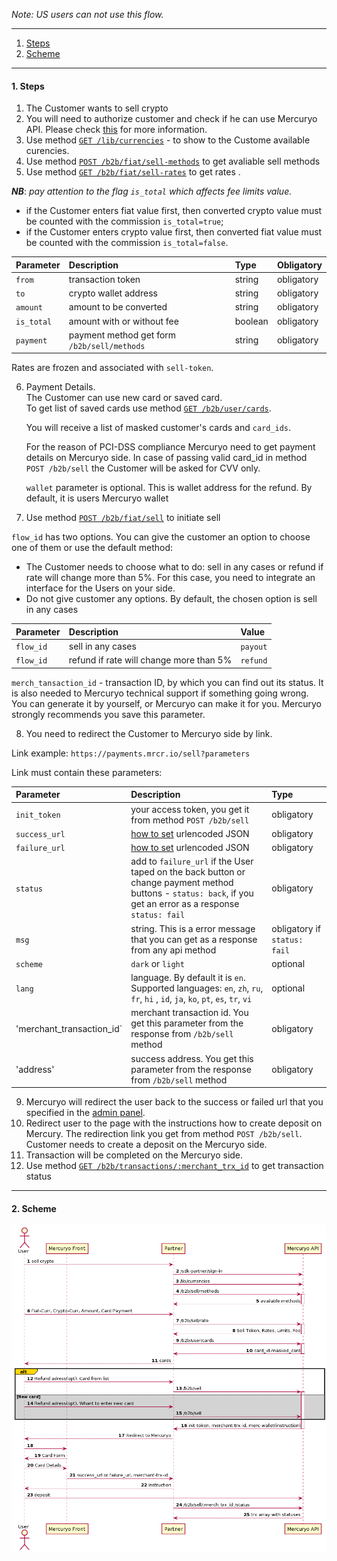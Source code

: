 *Note: US users can not use this flow.*

***

1. [Steps](#steps)
2. [Scheme](#scheme)

***

<a name="steps"></a>
#### 1. Steps

1. The Customer wants to sell crypto
2. You will need to authorize customer and check if he can use Mercuryo API. Please check [this](../new-sign-in/README.md) for more information.
3. Use method [`GET /lib/currencies`](https://sandbox-cryptosaas.mrcr.io/v1.6/comm-docs/index.html#api-Public-PublicCurrencies) - to show to the Custome available curencies.
4. Use method [`POST /b2b/fiat/sell-methods`](https://sandbox-cryptosaas.mrcr.io/v1.6/comm-docs/index.html#api-B2B_Sell-SellMethods) to get avaliable sell methods
5. Use method [`GET /b2b/fiat/sell-rates`](https://sandbox-cryptosaas.mrcr.io/v1.6/comm-docs/index.html#api-B2B_Sell-GetSellRate) to get rates .

***NB***: *pay attention to the flag `is_total` which affects fee limits value.*

- if the Customer enters fiat value first, then converted crypto value must be counted with the commission `is_total=true`;
- if the Customer enters crypto value first, then converted fiat value must be counted with the commission `is_total=false`.

| Parameter  |  Description  | Type | Obligatory |
| :-- | :--  | :--  | :--  |
| `from` | transaction token | string | obligatory |
| `to` | crypto wallet address | string | obligatory |
| `amount` | amount to be converted | string | obligatory |
| `is_total` | amount with or without fee | boolean | obligatory |
| `payment` | payment method get form `/b2b/sell/methods` | string | obligatory |

Rates are frozen and associated with `sell-token`.

6. Payment Details.  
The Customer can use new card or saved card.  
To get list of saved cards use method [`GET /b2b/user/cards`](https://sandbox-cryptosaas.mrcr.io/v1.6/comm-docs/index.html#api-B2B_User-UserCards).  

    You will receive a list of masked customer's cards and `card_ids`.

    For the reason of PCI-DSS compliance Mercuryo need to get payment details on Mercuryo side. In case of passing valid card_id in method `POST /b2b/sell` the Customer will be asked for CVV only.  

    `wallet` parameter is optional. This is wallet address for the refund. By default, it is users Mercuryo wallet

 7. Use method [`POST /b2b/fiat/sell`](https://sandbox-cryptosaas.mrcr.io/v1.6/comm-docs/index.html#api-B2B_Sell-Sell) to initiate sell

`flow_id` has two options. You can give the customer an option to choose one of them or use the default method:
- The Customer needs to choose what to do: sell in any cases or refund if rate will change more than 5%.
For this case, you need to integrate an interface for the Users on your side.
- Do not give customer any options. By default, the chosen option is sell in any cases

| Parameter | Description | Value |
| :-- | :--  | :--  |
| `flow_id` | sell in any cases | `payout` |
| `flow_id` | refund if rate will change more than 5% | `refund` |

`merch_tansaction_id` - transaction ID, by which you can find out its status. It is also needed to Mercuryo technical support if something going wrong. You can generate it by yourself, or Mercuryo can make it for you. Mercuryo strongly recommends you save this parameter.


8. You need to redirect the Customer to Mercuryo side by link.

Link example: `https://payments.mrcr.io/sell?parameters`

Link must contain these parameters:

| Parameter  |  Description  | Type |
| :-- | :--  | :--  |
| `init_token` | your access token, you get it from method `POST /b2b/sell` | obligatory |
| `success_url` | [how to set](../admin.md) urlencoded JSON | obligatory |
| `failure_url` | [how to set](../admin.md) urlencoded JSON | obligatory |
| `status` | add to `failure_url` if the User taped on the back button or change payment method buttons - `status: back`, if you get an error as a response `status: fail` | obligatory |
| `msg` | string. This is a error message that you can get as a response from any api method | obligatory if `status: fail` |
| `scheme` | `dark` or `light` | optional |
| `lang` | language. By default it is `en`. Supported languages: `en`, `zh`, `ru`, `fr`, `hi` , `id`, `ja`, `ko`, `pt`, `es`, `tr`, `vi`  | optional |
| 'merchant_transaction_id` | merchant transaction id. You get this parameter from the response from `/b2b/sell` method | obligatory |
| 'address'| success address. You get this parameter from the response from `/b2b/sell` method | obligatory |

9. Mercuryo will redirect the user back to the success or failed url that you specified in the [admin panel](../admin.md).
10. Redirect user to the page with the instructions how to create deposit on Mercury. The redirection link you get from method `POST /b2b/sell`. Customer needs to create a deposit on the Mercuryo side.
11. Transaction will be completed on the Mercuryo side.
12. Use method [`GET /b2b/transactions/:merchant_trx_id`](https://sandbox-cryptosaas.mrcr.io/v1.6/comm-docs/index.html#api-B2B_Sell-SellTransactionStatus) to get transaction status

***

<a name="scheme"></a>
#### 2. Scheme

![sell](sell.png)
